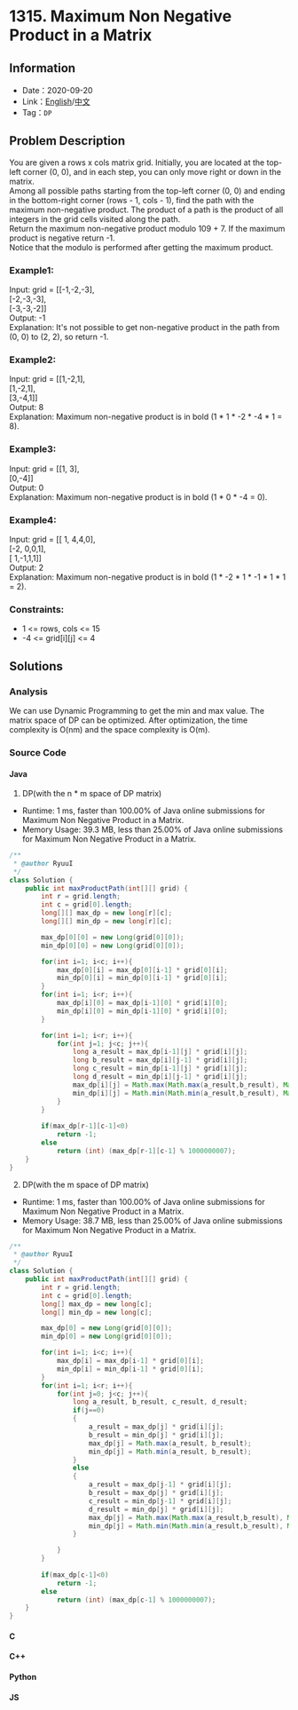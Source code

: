 # 1315. Maximum Non Negative Product in a Matrix
## Information
* Date：2020-09-20
* Link：[English](https://leetcode.com/problems/maximum-non-negative-product-in-a-matrix/)/[中文](https://leetcode-cn.com/problems/maximum-non-negative-product-in-a-matrix/)
* Tag：`DP`

## Problem Description
You are given a rows x cols matrix grid. Initially, you are located at the top-left corner (0, 0), and in each step, you can only move right or down in the matrix.   
Among all possible paths starting from the top-left corner (0, 0) and ending in the bottom-right corner (rows - 1, cols - 1), find the path with the maximum non-negative product. The product of a path is the product of all integers in the grid cells visited along the path.   
Return the maximum non-negative product modulo 109 + 7. If the maximum product is negative return -1.  
Notice that the modulo is performed after getting the maximum product.
### Example1:  
Input: grid = [[-1,-2,-3],   
               [-2,-3,-3],   
               [-3,-3,-2]]   
Output: -1   
Explanation: It's not possible to get non-negative product in the path from (0, 0) to (2, 2), so return -1.
### Example2:
Input: grid = [[1,-2,1],   
               [1,-2,1],   
               [3,-4,1]]   
Output: 8   
Explanation: Maximum non-negative product is in bold (1 * 1 * -2 * -4 * 1 = 8).
### Example3:
Input: grid = [[1, 3],   
               [0,-4]]   
Output: 0   
Explanation: Maximum non-negative product is in bold (1 * 0 * -4 = 0).
### Example4:
Input: grid = [[ 1, 4,4,0],   
               [-2, 0,0,1],   
               [ 1,-1,1,1]]   
Output: 2   
Explanation: Maximum non-negative product is in bold (1 * -2 * 1 * -1 * 1 * 1 = 2).
### Constraints:
* 1 <= rows, cols <= 15
* -4 <= grid[i][j] <= 4

## Solutions   
### Analysis
We can use Dynamic Programming to get the min and max value. The matrix space of DP can be optimized. After optimization, the time complexity is O(nm) and the space complexity is O(m).
### Source Code
#### Java
1. DP(with the n \* m space of DP matrix)
* Runtime: 1 ms, faster than 100.00% of Java online submissions for Maximum Non Negative Product in a Matrix.
* Memory Usage: 39.3 MB, less than 25.00% of Java online submissions for Maximum Non Negative Product in a Matrix.
```Java
/**
 * @author RyuuI
 */
class Solution {
    public int maxProductPath(int[][] grid) {
        int r = grid.length;
        int c = grid[0].length;
        long[][] max_dp = new long[r][c];
        long[][] min_dp = new long[r][c];

        max_dp[0][0] = new Long(grid[0][0]);
        min_dp[0][0] = new Long(grid[0][0]);

        for(int i=1; i<c; i++){
            max_dp[0][i] = max_dp[0][i-1] * grid[0][i];
            min_dp[0][i] = min_dp[0][i-1] * grid[0][i];
        }
        for(int i=1; i<r; i++){
            max_dp[i][0] = max_dp[i-1][0] * grid[i][0];
            min_dp[i][0] = min_dp[i-1][0] * grid[i][0];
        }

        for(int i=1; i<r; i++){
            for(int j=1; j<c; j++){
                long a_result = max_dp[i-1][j] * grid[i][j];
                long b_result = max_dp[i][j-1] * grid[i][j];
                long c_result = min_dp[i-1][j] * grid[i][j];
                long d_result = min_dp[i][j-1] * grid[i][j];
                max_dp[i][j] = Math.max(Math.max(a_result,b_result), Math.max(c_result,d_result));
                min_dp[i][j] = Math.min(Math.min(a_result,b_result), Math.min(c_result,d_result));
            }
        }
        
        if(max_dp[r-1][c-1]<0)
            return -1;
        else
            return (int) (max_dp[r-1][c-1] % 1000000007);
    }
}
```
2. DP(with the m space of DP matrix)   
* Runtime: 1 ms, faster than 100.00% of Java online submissions for Maximum Non Negative Product in a Matrix.
* Memory Usage: 38.7 MB, less than 25.00% of Java online submissions for Maximum Non Negative Product in a Matrix.
```Java
/**
 * @author RyuuI
 */
class Solution {
    public int maxProductPath(int[][] grid) {
        int r = grid.length;
        int c = grid[0].length;
        long[] max_dp = new long[c];
        long[] min_dp = new long[c];

        max_dp[0] = new Long(grid[0][0]);
        min_dp[0] = new Long(grid[0][0]);

        for(int i=1; i<c; i++){
            max_dp[i] = max_dp[i-1] * grid[0][i];
            min_dp[i] = min_dp[i-1] * grid[0][i];
        }
        for(int i=1; i<r; i++){
            for(int j=0; j<c; j++){
                long a_result, b_result, c_result, d_result;
                if(j==0)
                {
                    a_result = max_dp[j] * grid[i][j];
                    b_result = min_dp[j] * grid[i][j];
                    max_dp[j] = Math.max(a_result, b_result);
                    min_dp[j] = Math.min(a_result, b_result);
                }
                else
                {
                    a_result = max_dp[j-1] * grid[i][j];
                    b_result = max_dp[j] * grid[i][j];
                    c_result = min_dp[j-1] * grid[i][j];
                    d_result = min_dp[j] * grid[i][j];
                    max_dp[j] = Math.max(Math.max(a_result,b_result), Math.max(c_result,d_result));
                    min_dp[j] = Math.min(Math.min(a_result,b_result), Math.min(c_result,d_result));
                }

            }
        }
        
        if(max_dp[c-1]<0)
            return -1;
        else
            return (int) (max_dp[c-1] % 1000000007);
    }
}
```
#### C
#### C++
#### Python
#### JS
